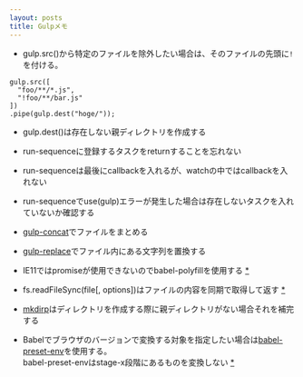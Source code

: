 ```yaml
---
layout: posts
title: Gulpメモ 
---
```

* gulp.src()から特定のファイルを除外したい場合は、そのファイルの先頭に`!`を付ける。

```
gulp.src([
  "foo/**/*.js",
  "!foo/**/bar.js"
])
.pipe(gulp.dest("hoge/"));
```

* gulp.dest()は存在しない親ディレクトリを作成する

* run-sequenceに登録するタスクをreturnすることを忘れない

* run-sequenceは最後にcallbackを入れるが、watchの中ではcallbackを入れない

* run-sequenceでuse(gulp)エラーが発生した場合は存在しないタスクを入れていないか確認する

* [gulp-concat](https://github.com/contra/gulp-concat)でファイルをまとめる  

* [gulp-replace](https://github.com/lazd/gulp-replace)でファイル内にある文字列を置換する  

* IE11ではpromiseが使用できないのでbabel-polyfillを使用する [\*](https://babeljs.io/docs/usage/polyfill/#usage-in-browser)   

* fs.readFileSync(file[, options])はファイルの内容を同期で取得して返す [\*](https://nodejs.org/api/fs.html#fs_fs_readfilesync_file_options)  

* [mkdirp](https://github.com/substack/node-mkdirp)はディレクトリを作成する際に親ディレクトリがない場合それを補完する 

* Babelでブラウザのバージョンで変換する対象を指定したい場合は[babel-preset-env](https://github.com/babel/babel-preset-env)を使用する。  
babel-preset-envはstage-x段階にあるものを変換しない [\*](https://github.com/babel/babel-preset-env#support-all-plugins-in-babel-that-are-considered-latest)  
